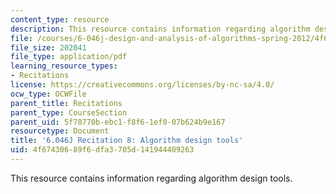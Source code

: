 ```yaml
---
content_type: resource
description: This resource contains information regarding algorithm design tools.
file: /courses/6-046j-design-and-analysis-of-algorithms-spring-2012/4f67430689f6dfa3705d141944409263_MIT6.046J_S12_rec08.pdf
file_size: 202041
file_type: application/pdf
learning_resource_types:
- Recitations
license: https://creativecommons.org/licenses/by-nc-sa/4.0/
ocw_type: OCWFile
parent_title: Recitations
parent_type: CourseSection
parent_uid: 5f78770b-ebc1-f8f6-1ef0-07b624b9e167
resourcetype: Document
title: '6.046J Recitation 8: Algorithm design tools'
uid: 4f674306-89f6-dfa3-705d-141944409263
---
```

This resource contains information regarding algorithm design tools.